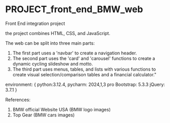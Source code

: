 # PROJECT_front_end_BMW_web
Front End integration project

the project combines HTML, CSS, and JavaScript.

The web can be split into three main parts:
1. The first part uses a 'navbar' to create a navigation header.
2. The second part uses the 'card' and 'carousel' functions to create a dynamic cycling slideshow and motto.
3. The third part uses menus, tables, and lists with various functions to create visual selection/comparison tables and a financial calculator."

environment: { 
  python:3.12.4,
  pycharm: 2024,1,3 pro
  Bootstrap: 5.3.3
  jQuery: 3.7.1
}

References:
1. BMW official Website USA (BMW logo images)
2. Top Gear (BMW cars images)
